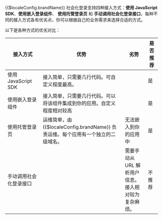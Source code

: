 {{$localeConfig.brandName}} 社会化登录支持四种接入方式：**使用 JavaScript SDK**、**使用嵌入登录组件**、 **使用托管登录页** 和 **手动调用社会化登录接口**，每种不同的接入方式各有优劣点，你可以根据自己的业务需求来选择合适的方式。

以下是各种方式的优劣对比：

| 接入方式                                                                | 优势                                                                              | 劣势                                                | 是否推荐                                               |
| ----------------------------------------------------------------------- | --------------------------------------------------------------------------------- | --------------------------------------------------- | ------------------------------------------------------ |
| 使用 JavaScript SDK <img width=200 style="display:inline;float:right"/> | 接入简单，只需要几行代码。可自定义程度最高。                                      |                                                     | <img width=120 style="display:inline;float:right"/> 是 |
| 使用嵌入登录组件                                                        | 接入简单，只需要几行代码。可以将该组件集成到你的应用。自定义程度相对较高          |                                                     | 是                                                     |
| 使用托管登录页                                                          | 运维简单，由 {{$localeConfig.brandName}} 负责运维。每个应用有一个独立的二级域名。 | 无法嵌入到你的应用中                                | 是                                                     |
| 手动调用社会化登录接口                                                  |                                                                                   | 需要手动从 URL 解析用户信息。接入相对较为复杂麻烦。 | 不推荐                                                 |
